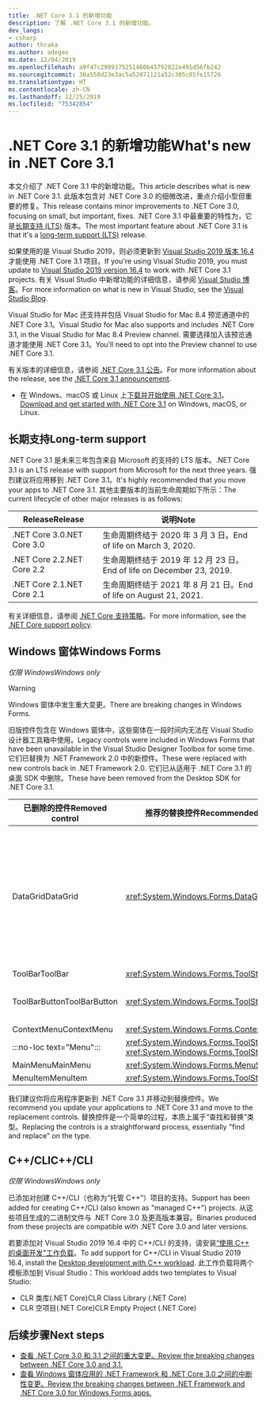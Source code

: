 ```yaml
---
title: .NET Core 3.1 的新增功能
description: 了解 .NET Core 3.1 的新增功能。
dev_langs:
- csharp
author: thraka
ms.author: adegeo
ms.date: 12/04/2019
ms.openlocfilehash: a9f47c2909375251460b45792822e491d56fb242
ms.sourcegitcommit: 30a558d23e3ac5a52071121a52c305c85fe15726
ms.translationtype: HT
ms.contentlocale: zh-CN
ms.lasthandoff: 12/25/2019
ms.locfileid: "75342854"
---
```

# <a name="whats-new-in-net-core-31"></a><span data-ttu-id="d9d65-103">.NET Core 3.1 的新增功能</span><span class="sxs-lookup"><span data-stu-id="d9d65-103">What's new in .NET Core 3.1</span></span>

<span data-ttu-id="d9d65-104">本文介绍了 .NET Core 3.1 中的新增功能。</span><span class="sxs-lookup"><span data-stu-id="d9d65-104">This article describes what is new in .NET Core 3.1.</span></span> <span data-ttu-id="d9d65-105">此版本包含对 .NET Core 3.0 的细微改进，重点介绍小型但重要的修复。</span><span class="sxs-lookup"><span data-stu-id="d9d65-105">This release contains minor improvements to .NET Core 3.0, focusing on small, but important, fixes.</span></span> <span data-ttu-id="d9d65-106">.NET Core 3.1 中最重要的特性为，它是[长期支持 (LTS)](#long-term-support) 版本。</span><span class="sxs-lookup"><span data-stu-id="d9d65-106">The most important feature about .NET Core 3.1 is that it's a [long-term support (LTS)](#long-term-support) release.</span></span>

<span data-ttu-id="d9d65-107">如果使用的是 Visual Studio 2019，则必须更新到 [Visual Studio 2019 版本 16.4](https://visualstudio.microsoft.com/downloads/) 才能使用 .NET Core 3.1 项目。</span><span class="sxs-lookup"><span data-stu-id="d9d65-107">If you're using Visual Studio 2019, you must update to [Visual Studio 2019 version 16.4](https://visualstudio.microsoft.com/downloads/) to work with .NET Core 3.1 projects.</span></span> <span data-ttu-id="d9d65-108">有关 Visual Studio 中新增功能的详细信息，请参阅 [Visual Studio 博客](https://devblogs.microsoft.com/visualstudio/tis-the-season-visual-studio-2019/)。</span><span class="sxs-lookup"><span data-stu-id="d9d65-108">For more information on what is new in Visual Studio, see the [Visual Studio Blog](https://devblogs.microsoft.com/visualstudio/tis-the-season-visual-studio-2019/).</span></span>

<span data-ttu-id="d9d65-109">Visual Studio for Mac 还支持并包括 Visual Studio for Mac 8.4 预览通道中的 .NET Core 3.1。</span><span class="sxs-lookup"><span data-stu-id="d9d65-109">Visual Studio for Mac also supports and includes .NET Core 3.1, in the Visual Studio for Mac 8.4 Preview channel.</span></span> <span data-ttu-id="d9d65-110">需要选择加入该预览通道才能使用 .NET Core 3.1。</span><span class="sxs-lookup"><span data-stu-id="d9d65-110">You'll need to opt into the Preview channel to use .NET Core 3.1.</span></span>

<span data-ttu-id="d9d65-111">有关版本的详细信息，请参阅 [.NET Core 3.1 公告](https://devblogs.microsoft.com/dotnet/announcing-net-core-3-1/)。</span><span class="sxs-lookup"><span data-stu-id="d9d65-111">For more information about the release, see the [.NET Core 3.1 announcement](https://devblogs.microsoft.com/dotnet/announcing-net-core-3-1/).</span></span>

- <span data-ttu-id="d9d65-112">在 Windows、macOS 或 Linux 上[下载并开始使用 .NET Core 3.1](https://dotnet.microsoft.com/download/dotnet-core/3.1)。</span><span class="sxs-lookup"><span data-stu-id="d9d65-112">[Download and get started with .NET Core 3.1](https://dotnet.microsoft.com/download/dotnet-core/3.1) on Windows, macOS, or Linux.</span></span>

## <a name="long-term-support"></a><span data-ttu-id="d9d65-113">长期支持</span><span class="sxs-lookup"><span data-stu-id="d9d65-113">Long-term support</span></span>

<span data-ttu-id="d9d65-114">.NET Core 3.1 是未来三年包含来自 Microsoft 的支持的 LTS 版本。</span><span class="sxs-lookup"><span data-stu-id="d9d65-114">.NET Core 3.1 is an LTS release with support from Microsoft for the next three years.</span></span> <span data-ttu-id="d9d65-115">强烈建议将应用移到 .NET Core 3.1。</span><span class="sxs-lookup"><span data-stu-id="d9d65-115">It's highly recommended that you move your apps to .NET Core 3.1.</span></span> <span data-ttu-id="d9d65-116">其他主要版本的当前生命周期如下所示：</span><span class="sxs-lookup"><span data-stu-id="d9d65-116">The current lifecycle of other major releases is as follows:</span></span>

| <span data-ttu-id="d9d65-117">Release</span><span class="sxs-lookup"><span data-stu-id="d9d65-117">Release</span></span> | <span data-ttu-id="d9d65-118">说明</span><span class="sxs-lookup"><span data-stu-id="d9d65-118">Note</span></span> |
| ------- | ---- |
| <span data-ttu-id="d9d65-119">.NET Core 3.0</span><span class="sxs-lookup"><span data-stu-id="d9d65-119">.NET Core 3.0</span></span> | <span data-ttu-id="d9d65-120">生命周期终结于 2020 年 3 月 3 日。</span><span class="sxs-lookup"><span data-stu-id="d9d65-120">End of life on March 3, 2020.</span></span>     |
| <span data-ttu-id="d9d65-121">.NET Core 2.2</span><span class="sxs-lookup"><span data-stu-id="d9d65-121">.NET Core 2.2</span></span> | <span data-ttu-id="d9d65-122">生命周期终结于 2019 年 12 月 23 日。</span><span class="sxs-lookup"><span data-stu-id="d9d65-122">End of life on December 23, 2019.</span></span> |
| <span data-ttu-id="d9d65-123">.NET Core 2.1</span><span class="sxs-lookup"><span data-stu-id="d9d65-123">.NET Core 2.1</span></span> | <span data-ttu-id="d9d65-124">生命周期终结于 2021 年 8 月 21 日。</span><span class="sxs-lookup"><span data-stu-id="d9d65-124">End of life on August 21, 2021.</span></span>    |

<span data-ttu-id="d9d65-125">有关详细信息，请参阅 [.NET Core 支持策略](https://dotnet.microsoft.com/platform/support/policy/dotnet-core)。</span><span class="sxs-lookup"><span data-stu-id="d9d65-125">For more information, see the [.NET Core support policy](https://dotnet.microsoft.com/platform/support/policy/dotnet-core).</span></span>

## <a name="windows-forms"></a><span data-ttu-id="d9d65-126">Windows 窗体</span><span class="sxs-lookup"><span data-stu-id="d9d65-126">Windows Forms</span></span>

<span data-ttu-id="d9d65-127">*仅限 Windows*</span><span class="sxs-lookup"><span data-stu-id="d9d65-127">*Windows only*</span></span>

> [!WARNING]
> <span data-ttu-id="d9d65-128">Windows 窗体中发生重大变更。</span><span class="sxs-lookup"><span data-stu-id="d9d65-128">There are breaking changes in Windows Forms.</span></span>

<span data-ttu-id="d9d65-129">旧版控件包含在 Windows 窗体中，这些窗体在一段时间内无法在 Visual Studio 设计器工具箱中使用。</span><span class="sxs-lookup"><span data-stu-id="d9d65-129">Legacy controls were included in Windows Forms that have been unavailable in the Visual Studio Designer Toolbox for some time.</span></span> <span data-ttu-id="d9d65-130">它们已替换为 .NET Framework 2.0 中的新控件。</span><span class="sxs-lookup"><span data-stu-id="d9d65-130">These were replaced with new controls back in .NET Framework 2.0.</span></span> <span data-ttu-id="d9d65-131">它们已从适用于 .NET Core 3.1 的桌面 SDK 中删除。</span><span class="sxs-lookup"><span data-stu-id="d9d65-131">These have been removed from the Desktop SDK for .NET Core 3.1.</span></span>

| <span data-ttu-id="d9d65-132">已删除的控件</span><span class="sxs-lookup"><span data-stu-id="d9d65-132">Removed control</span></span> | <span data-ttu-id="d9d65-133">推荐的替换控件</span><span class="sxs-lookup"><span data-stu-id="d9d65-133">Recommended replacement</span></span> | <span data-ttu-id="d9d65-134">已删除关联的 API</span><span class="sxs-lookup"><span data-stu-id="d9d65-134">Associated APIs removed</span></span> |
| --------------- | ----------------------- | ----------------------- |
| <span data-ttu-id="d9d65-135">DataGrid</span><span class="sxs-lookup"><span data-stu-id="d9d65-135">DataGrid</span></span>        | <xref:System.Windows.Forms.DataGridView>      | <span data-ttu-id="d9d65-136">DataGridCell</span><span class="sxs-lookup"><span data-stu-id="d9d65-136">DataGridCell</span></span><br/><span data-ttu-id="d9d65-137">DataGridRow</span><span class="sxs-lookup"><span data-stu-id="d9d65-137">DataGridRow</span></span><br/><span data-ttu-id="d9d65-138">DataGridTableCollection</span><span class="sxs-lookup"><span data-stu-id="d9d65-138">DataGridTableCollection</span></span><br/><span data-ttu-id="d9d65-139">DataGridColumnCollection</span><span class="sxs-lookup"><span data-stu-id="d9d65-139">DataGridColumnCollection</span></span><br/><span data-ttu-id="d9d65-140">DataGridTableStyle</span><span class="sxs-lookup"><span data-stu-id="d9d65-140">DataGridTableStyle</span></span><br/><span data-ttu-id="d9d65-141">DataGridColumnStyle</span><span class="sxs-lookup"><span data-stu-id="d9d65-141">DataGridColumnStyle</span></span><br/><span data-ttu-id="d9d65-142">DataGridLineStyle</span><span class="sxs-lookup"><span data-stu-id="d9d65-142">DataGridLineStyle</span></span><br/><span data-ttu-id="d9d65-143">DataGridParentRowsLabel</span><span class="sxs-lookup"><span data-stu-id="d9d65-143">DataGridParentRowsLabel</span></span><br/><span data-ttu-id="d9d65-144">DataGridParentRowsLabelStyle</span><span class="sxs-lookup"><span data-stu-id="d9d65-144">DataGridParentRowsLabelStyle</span></span><br/><span data-ttu-id="d9d65-145">DataGridBoolColumn</span><span class="sxs-lookup"><span data-stu-id="d9d65-145">DataGridBoolColumn</span></span><br/><span data-ttu-id="d9d65-146">DataGridTextBox</span><span class="sxs-lookup"><span data-stu-id="d9d65-146">DataGridTextBox</span></span><br/><span data-ttu-id="d9d65-147">GridColumnStylesCollection</span><span class="sxs-lookup"><span data-stu-id="d9d65-147">GridColumnStylesCollection</span></span><br/><span data-ttu-id="d9d65-148">GridTableStylesCollection</span><span class="sxs-lookup"><span data-stu-id="d9d65-148">GridTableStylesCollection</span></span><br/><span data-ttu-id="d9d65-149">HitTestType</span><span class="sxs-lookup"><span data-stu-id="d9d65-149">HitTestType</span></span> |
| <span data-ttu-id="d9d65-150">ToolBar</span><span class="sxs-lookup"><span data-stu-id="d9d65-150">ToolBar</span></span>         | <xref:System.Windows.Forms.ToolStrip>         | <span data-ttu-id="d9d65-151">ToolBarAppearance</span><span class="sxs-lookup"><span data-stu-id="d9d65-151">ToolBarAppearance</span></span> |
| <span data-ttu-id="d9d65-152">ToolBarButton</span><span class="sxs-lookup"><span data-stu-id="d9d65-152">ToolBarButton</span></span>   | <xref:System.Windows.Forms.ToolStripButton>   | <span data-ttu-id="d9d65-153">ToolBarButtonClickEventArgs</span><span class="sxs-lookup"><span data-stu-id="d9d65-153">ToolBarButtonClickEventArgs</span></span><br/><span data-ttu-id="d9d65-154">ToolBarButtonClickEventHandler</span><span class="sxs-lookup"><span data-stu-id="d9d65-154">ToolBarButtonClickEventHandler</span></span><br/><span data-ttu-id="d9d65-155">ToolBarButtonStyle</span><span class="sxs-lookup"><span data-stu-id="d9d65-155">ToolBarButtonStyle</span></span><br/><span data-ttu-id="d9d65-156">ToolBarTextAlign</span><span class="sxs-lookup"><span data-stu-id="d9d65-156">ToolBarTextAlign</span></span> |
| <span data-ttu-id="d9d65-157">ContextMenu</span><span class="sxs-lookup"><span data-stu-id="d9d65-157">ContextMenu</span></span>     | <xref:System.Windows.Forms.ContextMenuStrip>  |  |
| :::no-loc text="Menu"::: | <xref:System.Windows.Forms.ToolStripDropDown><br/><xref:System.Windows.Forms.ToolStripDropDownMenu> | <span data-ttu-id="d9d65-158">MenuItemCollection</span><span class="sxs-lookup"><span data-stu-id="d9d65-158">MenuItemCollection</span></span> |
| <span data-ttu-id="d9d65-159">MainMenu</span><span class="sxs-lookup"><span data-stu-id="d9d65-159">MainMenu</span></span>        | <xref:System.Windows.Forms.MenuStrip>         |  |
| <span data-ttu-id="d9d65-160">MenuItem</span><span class="sxs-lookup"><span data-stu-id="d9d65-160">MenuItem</span></span>        | <xref:System.Windows.Forms.ToolStripMenuItem> |  |

<span data-ttu-id="d9d65-161">我们建议你将应用程序更新到 .NET Core 3.1 并移动到替换控件。</span><span class="sxs-lookup"><span data-stu-id="d9d65-161">We recommend you update your applications to .NET Core 3.1 and move to the replacement controls.</span></span> <span data-ttu-id="d9d65-162">替换控件是一个简单的过程，本质上属于“查找和替换”类型。</span><span class="sxs-lookup"><span data-stu-id="d9d65-162">Replacing the controls is a straightforward process, essentially "find and replace" on the type.</span></span>

## <a name="ccli"></a><span data-ttu-id="d9d65-163">C++/CLI</span><span class="sxs-lookup"><span data-stu-id="d9d65-163">C++/CLI</span></span>

<span data-ttu-id="d9d65-164">*仅限 Windows*</span><span class="sxs-lookup"><span data-stu-id="d9d65-164">*Windows only*</span></span>

<span data-ttu-id="d9d65-165">已添加对创建 C++/CLI（也称为“托管 C++”）项目的支持。</span><span class="sxs-lookup"><span data-stu-id="d9d65-165">Support has been added for creating C++/CLI (also known as "managed C++") projects.</span></span> <span data-ttu-id="d9d65-166">从这些项目生成的二进制文件与 .NET Core 3.0 及更高版本兼容。</span><span class="sxs-lookup"><span data-stu-id="d9d65-166">Binaries produced from these projects are compatible with .NET Core 3.0 and later versions.</span></span>

<span data-ttu-id="d9d65-167">若要添加对 Visual Studio 2019 16.4 中的 C++/CLI 的支持，请安装[“使用 C++ 的桌面开发”工作负载](https://docs.microsoft.com/cpp/build/vscpp-step-0-installation?view=vs-2019#step-4---choose-workloads)。</span><span class="sxs-lookup"><span data-stu-id="d9d65-167">To add support for C++/CLI in Visual Studio 2019 16.4, install the [Desktop development with C++ workload](https://docs.microsoft.com/cpp/build/vscpp-step-0-installation?view=vs-2019#step-4---choose-workloads).</span></span> <span data-ttu-id="d9d65-168">此工作负载将两个模板添加到 Visual Studio：</span><span class="sxs-lookup"><span data-stu-id="d9d65-168">This workload adds two templates to Visual Studio:</span></span>

- <span data-ttu-id="d9d65-169">CLR 类库(.NET Core)</span><span class="sxs-lookup"><span data-stu-id="d9d65-169">CLR Class Library (.NET Core)</span></span>
- <span data-ttu-id="d9d65-170">CLR 空项目(.NET Core)</span><span class="sxs-lookup"><span data-stu-id="d9d65-170">CLR Empty Project (.NET Core)</span></span>

## <a name="next-steps"></a><span data-ttu-id="d9d65-171">后续步骤</span><span class="sxs-lookup"><span data-stu-id="d9d65-171">Next steps</span></span>

- [<span data-ttu-id="d9d65-172">查看 .NET Core 3.0 和 3.1 之间的重大变更。</span><span class="sxs-lookup"><span data-stu-id="d9d65-172">Review the breaking changes between .NET Core 3.0 and 3.1.</span></span>](../compatibility/3.0-3.1.md)
- [<span data-ttu-id="d9d65-173">查看 Windows 窗体应用的 .NET Framework 和 .NET Core 3.0 之间的中断性变更。</span><span class="sxs-lookup"><span data-stu-id="d9d65-173">Review the breaking changes between .NET Framework and .NET Core 3.0 for Windows Forms apps.</span></span>](../porting/winforms-breaking-changes.md)

